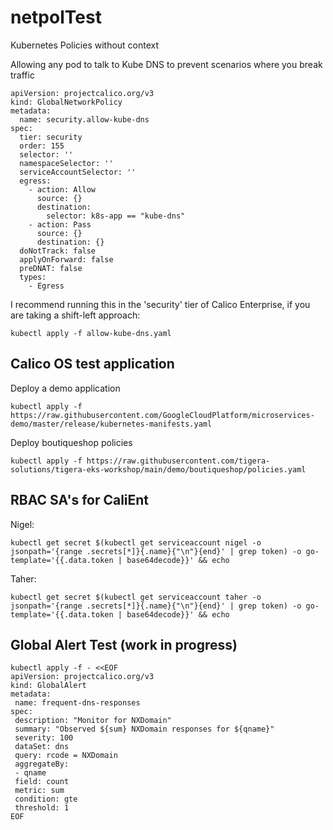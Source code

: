 # netpolTest
Kubernetes Policies without context



Allowing any pod to talk to Kube DNS to prevent scenarios where you break traffic
```
apiVersion: projectcalico.org/v3
kind: GlobalNetworkPolicy
metadata:
  name: security.allow-kube-dns
spec:
  tier: security
  order: 155
  selector: ''
  namespaceSelector: ''
  serviceAccountSelector: ''
  egress:
    - action: Allow
      source: {}
      destination:
        selector: k8s-app == "kube-dns"
    - action: Pass
      source: {}
      destination: {}
  doNotTrack: false
  applyOnForward: false
  preDNAT: false
  types:
    - Egress
```

I recommend running this in the 'security' tier of Calico Enterprise, if you are taking a shift-left approach:
```
kubectl apply -f allow-kube-dns.yaml
```

## Calico OS test application

Deploy a demo application

```
kubectl apply -f https://raw.githubusercontent.com/GoogleCloudPlatform/microservices-demo/master/release/kubernetes-manifests.yaml
```

Deploy boutiqueshop policies

```
kubectl apply -f https://raw.githubusercontent.com/tigera-solutions/tigera-eks-workshop/main/demo/boutiqueshop/policies.yaml
```

## RBAC SA's for CaliEnt

Nigel:

```
kubectl get secret $(kubectl get serviceaccount nigel -o jsonpath='{range .secrets[*]}{.name}{"\n"}{end}' | grep token) -o go-template='{{.data.token | base64decode}}' && echo
```

Taher:

```
kubectl get secret $(kubectl get serviceaccount taher -o jsonpath='{range .secrets[*]}{.name}{"\n"}{end}' | grep token) -o go-template='{{.data.token | base64decode}}' && echo
```

## Global Alert Test (work in progress)

```
kubectl apply -f - <<EOF
apiVersion: projectcalico.org/v3
kind: GlobalAlert
metadata:
 name: frequent-dns-responses
spec:
 description: "Monitor for NXDomain"
 summary: "Observed ${sum} NXDomain responses for ${qname}"
 severity: 100
 dataSet: dns
 query: rcode = NXDomain 
 aggregateBy: 
 - qname
 field: count
 metric: sum
 condition: gte
 threshold: 1
EOF
```
